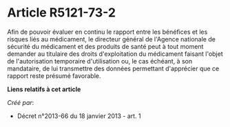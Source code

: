 # Article R5121-73-2

Afin  de pouvoir évaluer en continu le rapport entre les bénéfices et les  risques liés au médicament, le directeur général
de l'Agence nationale  de sécurité du médicament et des produits de santé peut à tout moment  demander au titulaire des
droits d'exploitation du médicament faisant  l'objet de l'autorisation temporaire d'utilisation ou, le cas échéant, à  son
mandataire, de lui transmettre des données permettant d'apprécier  que ce rapport reste présumé favorable.

**Liens relatifs à cet article**

_Créé par_:

  - Décret n°2013-66 du 18 janvier 2013 - art. 1
